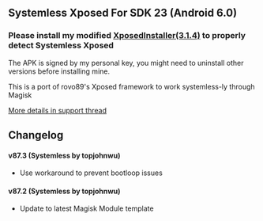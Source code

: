 ## Systemless Xposed For SDK 23 (Android 6.0)
### Please install my modified [XposedInstaller(3.1.4)](https://forum.xda-developers.com/attachment.php?attachmentid=4337506&d=1511193653) to properly detect Systemless Xposed

The APK is signed by my personal key, you might need to uninstall other versions before installing mine.

This is a port of rovo89's Xposed framework to work systemless-ly through Magisk

[More details in support thread](http://forum.xda-developers.com/showthread.php?t=3388268)

## Changelog

#### v87.3 (Systemless by topjohnwu)

- Use workaround to prevent bootloop issues

#### v87.2 (Systemless by topjohnwu)

- Update to latest Magisk Module template